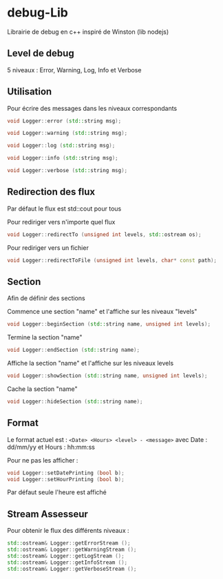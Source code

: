 # debug-Lib
Librairie de debug en c++ inspiré de Winston (lib nodejs)

## Level de debug

5 niveaux : Error, Warning, Log, Info et Verbose

## Utilisation
Pour écrire des messages dans les niveaux correspondants

```C++
void Logger::error (std::string msg);
``` 
```C++
void Logger::warning (std::string msg);
``` 

```C++
void Logger::log (std::string msg);
```

```C++
void Logger::info (std::string msg);
```

```C++
void Logger::verbose (std::string msg);
```

## Redirection des flux
Par défaut le flux est std::cout pour tous

Pour rediriger vers n'importe quel flux
```C++
void Logger::redirectTo (unsigned int levels, std::ostream os);
```

Pour rediriger vers un fichier
```C++
void Logger::redirectToFile (unsigned int levels, char* const path);
```

## Section
Afin de définir des sections

Commence une section "name" et l'affiche sur les niveaux "levels"
```C++
void Logger::beginSection (std::string name, unsigned int levels);
```

Termine la section "name"
```C++
void Logger::endSection (std::string name);
```

Affiche la section "name" et l'affiche  sur les niveaux levels
```C++
void Logger::showSection (std::string name, unsigned int levels);
```

Cache la section "name"
```C++
void Logger::hideSection (std::string name);
```

## Format
Le format actuel est : 
`<Date> <Hours> <level> - <message>`
avec Date : dd/mm/yy
et Hours : hh:mm:ss

Pour ne pas les afficher : 
```C++
void Logger::setDatePrinting (bool b);
void Logger::setHourPrinting (bool b);
```
Par défaut seule l'heure est affiché

## Stream Assesseur
Pour obtenir le flux des différents niveaux : 
```C++
std::ostream& Logger::getErrorStream ();
std::ostream& Logger::getWarningStream ();
std::ostream& Logger::getLogStream ();
std::ostream& Logger::getInfoStream ();
std::ostream& Logger::getVerboseStream ();
```

